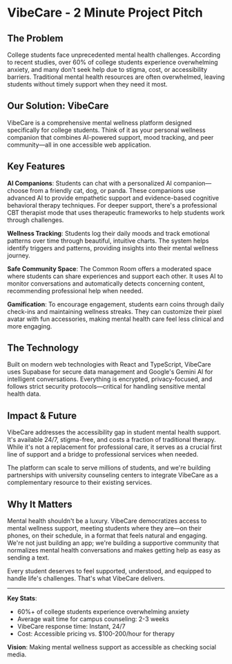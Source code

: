 # VibeCare - 2 Minute Project Pitch

## The Problem

College students face unprecedented mental health challenges. According to recent studies, over 60% of college students experience overwhelming anxiety, and many don't seek help due to stigma, cost, or accessibility barriers. Traditional mental health resources are often overwhelmed, leaving students without timely support when they need it most.

## Our Solution: VibeCare

VibeCare is a comprehensive mental wellness platform designed specifically for college students. Think of it as your personal wellness companion that combines AI-powered support, mood tracking, and peer community—all in one accessible web application.

## Key Features

**AI Companions**: Students can chat with a personalized AI companion—choose from a friendly cat, dog, or panda. These companions use advanced AI to provide empathetic support and evidence-based cognitive behavioral therapy techniques. For deeper support, there's a professional CBT therapist mode that uses therapeutic frameworks to help students work through challenges.

**Wellness Tracking**: Students log their daily moods and track emotional patterns over time through beautiful, intuitive charts. The system helps identify triggers and patterns, providing insights into their mental wellness journey.

**Safe Community Space**: The Common Room offers a moderated space where students can share experiences and support each other. It uses AI to monitor conversations and automatically detects concerning content, recommending professional help when needed.

**Gamification**: To encourage engagement, students earn coins through daily check-ins and maintaining wellness streaks. They can customize their pixel avatar with fun accessories, making mental health care feel less clinical and more engaging.

## The Technology

Built on modern web technologies with React and TypeScript, VibeCare uses Supabase for secure data management and Google's Gemini AI for intelligent conversations. Everything is encrypted, privacy-focused, and follows strict security protocols—critical for handling sensitive mental health data.

## Impact & Future

VibeCare addresses the accessibility gap in student mental health support. It's available 24/7, stigma-free, and costs a fraction of traditional therapy. While it's not a replacement for professional care, it serves as a crucial first line of support and a bridge to professional services when needed.

The platform can scale to serve millions of students, and we're building partnerships with university counseling centers to integrate VibeCare as a complementary resource to their existing services.

## Why It Matters

Mental health shouldn't be a luxury. VibeCare democratizes access to mental wellness support, meeting students where they are—on their phones, on their schedule, in a format that feels natural and engaging. We're not just building an app; we're building a supportive community that normalizes mental health conversations and makes getting help as easy as sending a text.

Every student deserves to feel supported, understood, and equipped to handle life's challenges. That's what VibeCare delivers.

---

**Key Stats**:
- 60%+ of college students experience overwhelming anxiety
- Average wait time for campus counseling: 2-3 weeks
- VibeCare response time: Instant, 24/7
- Cost: Accessible pricing vs. $100-200/hour for therapy

**Vision**: Making mental wellness support as accessible as checking social media.
